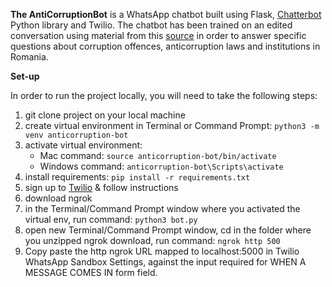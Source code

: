**The AntiCorruptionBot** is a WhatsApp chatbot built using Flask, [Chatterbot](https://chatterbot.readthedocs.io/en/stable/index.html) Python library and Twilio. 
The chatbot has been trained on an edited conversation using material from this [source](http://www.ecba.org/extdocserv/projects/ace/20160114_ACE_CountryreportRomania.pdf) in order to answer specific questions about corruption offences, anticorruption laws and institutions in Romania.

**Set-up**

In order to run the project locally, you will need to take the following steps:

1. git clone project on your local machine
2. create virtual environment in Terminal or Command Prompt: `python3 -m venv anticorruption-bot`
3. activate virtual environment: 
   - Mac command: `source anticorruption-bot/bin/activate`
   - Windows command: `anticorruption-bot\Scripts\activate`
4. install requirements: `pip install -r requirements.txt`
5. sign up to [Twilio](https://www.twilio.com/try-twilio) & follow instructions
6. download ngrok
7. in the Terminal/Command Prompt window where you activated the virtual env, run command: `python3 bot.py`
8. open new Terminal/Command Prompt window, cd in the folder where you unzipped ngrok download, run command: `ngrok http 500`
9. Copy paste the http ngrok URL mapped to localhost:5000 in Twilio WhatsApp Sandbox Settings, against the input required for WHEN A MESSAGE COMES IN form field.
